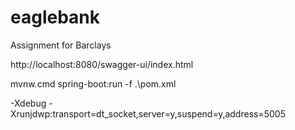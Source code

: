 # eaglebank
Assignment for Barclays

http://localhost:8080/swagger-ui/index.html

mvnw.cmd spring-boot:run -f .\pom.xml

<jvmArguments>
    -Xdebug -Xrunjdwp:transport=dt_socket,server=y,suspend=y,address=5005
</jvmArguments>